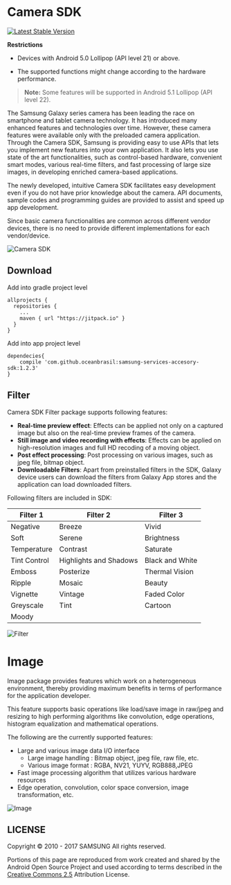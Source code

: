 # Camera SDK

[![Latest Stable Version](https://img.shields.io/badge/version-1.2.3-green.svg)](http://developer.samsung.com/galaxy/camera)

__Restrictions__

- Devices with Android 5.0 Lollipop (API level 21) or above.

- The supported functions might change according to the hardware performance.

> __Note:__ Some features will be supported in Android 5.1 Lollipop (API level 22).

The Samsung Galaxy series camera has been leading the race on smartphone and tablet camera technology. It has introduced many enhanced features and technologies over time. However, these camera features were available only with the preloaded camera application. Through the Camera SDK, Samsung is providing easy to use APIs that lets you implement new features into your own application. It also lets you use state of the art functionalities, such as control-based hardware, convenient smart modes, various real-time filters, and fast processing of large size images, in developing enriched camera-based applications.

The newly developed, intuitive Camera SDK facilitates easy development even if you do not have prior knowledge about the camera. API documents, sample codes and programming guides are provided to assist and speed up app development.

Since basic camera functionalities are common across different vendor devices, there is no need to provide different implementations for each vendor/device.

![Camera SDK](http://developer.samsung.com/sd2_images/galaxy/content/sms_camera_01.jpg)


## Download

Add into gradle project level

``` Gradle
allprojects {
  repositories {
    ...
    maven { url "https://jitpack.io" }
  }
}
```

Add into app project level

``` Gradle
dependecies{
    compile 'com.github.oceanbrasil:samsung-services-accesory-sdk:1.2.3'
}
```

## Filter

Camera SDK Filter package supports following features:

- __Real-time preview effect__: Effects can be applied not only on a captured image but also on the real-time preview frames of the camera.
- __Still image and video recording with effects__: Effects can be applied on high-resolution images and full HD recoding of a moving object.
- __Post effect processing__: Post processing on various images, such as jpeg file, bitmap object.
- __Downloadable Filters__: Apart from preinstalled filters in the SDK, Galaxy device users can download the filters from Galaxy App stores and the application can load downloaded filters.

Following filters are included in SDK:

| Filter 1  | Filter 2  | Filter 3  |
|---|---|---|
| Negative      | Breeze                  | Vivid              |
| Soft          | Serene                  | Brightness         |
| Temperature   | Contrast                | Saturate           |
| Tint Control  | Highlights and Shadows  | Black and White    |
| Emboss        | Posterize               | Thermal Vision     |
| Ripple        | Mosaic                  | Beauty             |
| Vignette      | Vintage                 | Faded Color        |
| Greyscale     | Tint                    | Cartoon            |
| Moody         |                         |                    |

![Filter](http://developer.samsung.com/sd2_images/galaxy/content/sms_camera_04.jpg)

# Image

Image package provides features which work on a heterogeneous environment, thereby providing maximum benefits in terms of performance for the application developer.

This feature supports basic operations like load/save image in raw/jpeg and resizing to high performing algorithms like convolution, edge operations, histogram equalization and mathematical operations.

The following are the currently supported features:

- Large and various image data I/O interface
  - Large image handling : Bitmap object, jpeg file, raw file, etc.
  - Various image format : RGBA, NV21, YUYV, RGB888,JPEG
- Fast image processing algorithm that utilizes various hardware resources
- Edge operation, convolution, color space conversion, image transformation, etc.


![Image](http://developer.samsung.com/sd2_images/galaxy/content/sms_camera_05.jpg)

## LICENSE

Copyright © 2010 - 2017 SAMSUNG All rights reserved.

Portions of this page are reproduced from work created and shared by the Android Open Source Project and used according to terms described in the [Creative Commons 2.5](https://creativecommons.org/licenses/by/2.5/) Attribution License.
